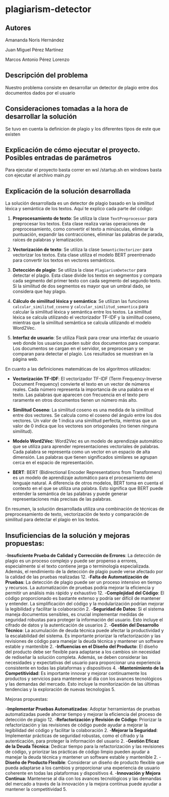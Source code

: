 # plagiarism-detector
## Autores
Amananda Noris Hernández

Juan Miguel Pérez Martínez 

Marcos Antonio Pérez Lorenzo

## Descripción del problema
Nuestro problema consiste en desarrollar un detector de plagio entre dos documentos dados por el usuario 

## Consideraciones tomadas a la hora de desarrollar la solución
Se tuvo en cuenta la definicion de plagio y los diferentes tipos de este que existen 
## Explicación de cómo ejecutar el proyecto. Posibles entradas de parámetros
 
Para ejecutar el proyecto basta correr en wsl /startup.sh en windows basta con ejecutar el archivo main.py

## Explicación de la solución desarrollada

La solución desarrollada es un detector de plagio basado en la similitud léxica y semántica de los textos. Aquí te explico cada parte del código:

1. **Preprocesamiento de texto**: Se utiliza la clase `TextPreprocessor` para preprocesar los textos. Esta clase realiza varias operaciones de preprocesamiento, como convertir el texto a minúsculas, eliminar la puntuación, expandir las contracciones, eliminar las palabras de parada, raíces de palabras y lematización.

2. **Vectorización de texto**: Se utiliza la clase `SemanticVectorizer` para vectorizar los textos. Esta clase utiliza el modelo BERT preentrenado para convertir los textos en vectores semánticos.

3. **Detección de plagio**: Se utiliza la clase `PlagiarismDetector` para detectar el plagio. Esta clase divide los textos en segmentos y compara cada segmento del primer texto con cada segmento del segundo texto. Si la similitud de dos segmentos es mayor que un umbral dado, se considera que hay plagio.

4. **Cálculo de similitud léxica y semántica**: Se utilizan las funciones `calcular_similitud_coseno` y `calcular_similitud_semantica` para calcular la similitud léxica y semántica entre los textos. La similitud léxica se calcula utilizando el vectorizador TF-IDF y la similitud coseno, mientras que la similitud semántica se calcula utilizando el modelo Word2Vec.

5. **Interfaz de usuario**: Se utiliza Flask para crear una interfaz de usuario web donde los usuarios pueden subir dos documentos para comparar. Los documentos se cargan en el servidor, se preprocesan y se comparan para detectar el plagio. Los resultados se muestran en la página web.

En cuanto a las definiciones matemáticas de los algoritmos utilizados:

- **Vectorización TF-IDF**: El vectorizador TF-IDF (Term Frequency-Inverse Document Frequency) convierte el texto en un vector de números reales. Cada número representa la importancia de una palabra en el texto. Las palabras que aparecen con frecuencia en el texto pero raramente en otros documentos tienen un número más alto.

- **Similitud Coseno**: La similitud coseno es una medida de la similitud entre dos vectores. Se calcula como el coseno del ángulo entre los dos vectores. Un valor de  1 indica una similitud perfecta, mientras que un valor de  0 indica que los vectores son ortogonales (no tienen ninguna similitud).

- **Modelo Word2Vec**: Word2Vec es un modelo de aprendizaje automático que se utiliza para aprender representaciones vectoriales de palabras. Cada palabra se representa como un vector en un espacio de alta dimensión. Las palabras que tienen significados similares se agrupan cerca en el espacio de representación.

- **BERT**: BERT (Bidirectional Encoder Representations from Transformers) es un modelo de aprendizaje automático para el procesamiento del lenguaje natural. A diferencia de otros modelos, BERT toma en cuenta el contexto en el que se utiliza una palabra. Esto significa que BERT puede entender la semántica de las palabras y puede generar representaciones más precisas de las palabras.

En resumen, la solución desarrollada utiliza una combinación de técnicas de preprocesamiento de texto, vectorización de texto y comparación de similitud para detectar el plagio en los textos.

## Insuficiencias de la solución y mejoras propuestas:

-**Insuficiente Prueba de Calidad y Corrección de Errores**: La detección de plagio es un proceso complejo y puede ser propenso a errores, especialmente si el texto contiene jerga o terminología especializada. Además, el rendimiento de la detección de plagio puede verse afectado por la calidad de las pruebas realizadas 12.
-**Falta de Automatización de Pruebas**: La detección de plagio puede ser un proceso intensivo en tiempo y recursos. La automatización de pruebas podría mejorar la eficiencia y permitir un análisis más rápido y exhaustivo 12.
-**Complejidad del Código**: El código proporcionado es bastante extenso y podría ser difícil de mantener y entender. La simplificación del código y la modularización podrían mejorar la legibilidad y facilitar la colaboración 2.
-**Seguridad de Datos**: Si el sistema maneja documentos sensibles, es crucial implementar medidas de seguridad robustas para proteger la información del usuario. Esto incluye el cifrado de datos y la autenticación de usuarios 2.
-**Gestión del Desarrollo Técnico**: La acumulación de deuda técnica puede afectar la productividad y la escalabilidad del sistema. Es importante priorizar la refactorización y las revisiones de código para manejar la deuda técnica y mantener un software estable y mantenible 2.
-**Influencias en el Diseño del Producto**: El diseño del producto debe ser flexible para adaptarse a los cambios sin necesidad de rediseñar la solución completa. Además, se deben considerar las necesidades y expectativas del usuario para proporcionar una experiencia consistente en todas las plataformas y dispositivos 4.
-**Mantenimiento de la Competitividad**: Es importante innovar y mejorar continuamente los productos y servicios para mantenerse al día con los avances tecnológicos y las demandas del mercado. Esto incluye la monitorización de las últimas tendencias y la exploración de nuevas tecnologías 5.

Mejoras propuestas:

-**Implementar Pruebas Automatizadas**: Adoptar herramientas de pruebas automatizadas puede ahorrar tiempo y mejorar la eficiencia del proceso de detección de plagio 12.
-**Refactorización y Revisión de Código**: Priorizar la refactorización y las revisiones de código puede ayudar a mejorar la legibilidad del código y facilitar la colaboración 2.
-**Mejorar la Seguridad**: Implementar prácticas de seguridad robustas, como el cifrado y la autenticación, para proteger la información del usuario 2.
-**Gestión Eficaz de la Deuda Técnica**: Dedicar tiempo para la refactorización y las revisiones de código, y priorizar las prácticas de código limpio pueden ayudar a manejar la deuda técnica y mantener un software estable y mantenible 2.
-**Diseño de Producto Flexible**: Considerar un diseño de producto flexible que pueda adaptarse a los cambios y proporcionar una experiencia de usuario coherente en todas las plataformas y dispositivos 4.
-**Innovación y Mejora Continua**: Mantenerse al día con los avances tecnológicos y las demandas del mercado a través de la innovación y la mejora continua puede ayudar a mantener la competitividad 5.
